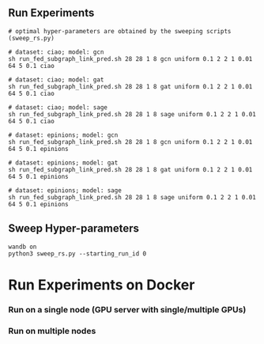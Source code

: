 

## Run Experiments
```
# optimal hyper-parameters are obtained by the sweeping scripts (sweep_rs.py)

# dataset: ciao; model: gcn
sh run_fed_subgraph_link_pred.sh 28 28 1 8 gcn uniform 0.1 2 2 1 0.01 64 5 0.1 ciao

# dataset: ciao; model: gat
sh run_fed_subgraph_link_pred.sh 28 28 1 8 gat uniform 0.1 2 2 1 0.01 64 5 0.1 ciao

# dataset: ciao; model: sage
sh run_fed_subgraph_link_pred.sh 28 28 1 8 sage uniform 0.1 2 2 1 0.01 64 5 0.1 ciao

# dataset: epinions; model: gcn
sh run_fed_subgraph_link_pred.sh 28 28 1 8 gcn uniform 0.1 2 2 1 0.01 64 5 0.1 epinions

# dataset: epinions; model: gat
sh run_fed_subgraph_link_pred.sh 28 28 1 8 gat uniform 0.1 2 2 1 0.01 64 5 0.1 epinions

# dataset: epinions; model: sage
sh run_fed_subgraph_link_pred.sh 28 28 1 8 sage uniform 0.1 2 2 1 0.01 64 5 0.1 epinions
```

## Sweep Hyper-parameters
```
wandb on
python3 sweep_rs.py --starting_run_id 0
```


# Run Experiments on Docker

### Run on a single node (GPU server with single/multiple GPUs)


### Run on multiple nodes
